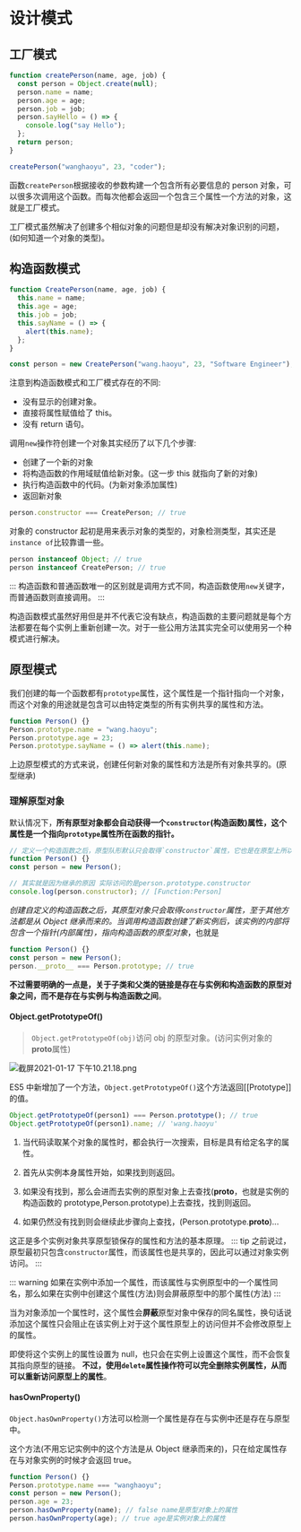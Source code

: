 # 设计模式

## 工厂模式

```js
function createPerson(name, age, job) {
  const person = Object.create(null);
  person.name = name;
  person.age = age;
  person.job = job;
  person.sayHello = () => {
    console.log("say Hello");
  };
  return person;
}

createPerson("wanghaoyu", 23, "coder");
```

函数`createPerson`根据接收的参数构建一个包含所有必要信息的 person 对象，可以很多次调用这个函数。而每次他都会返回一个包含三个属性一个方法的对象，这就是工厂模式。

工厂模式虽然解决了创建多个相似对象的问题但是却没有解决对象识别的问题，(如何知道一个对象的类型)。

## 构造函数模式

```js
function CreatePerson(name, age, job) {
  this.name = name;
  this.age = age;
  this.job = job;
  this.sayName = () => {
    alert(this.name);
  };
}

const person = new CreatePerson("wang.haoyu", 23, "Software Engineer");
```

注意到构造函数模式和工厂模式存在的不同:

- 没有显示的创建对象。
- 直接将属性赋值给了 this。
- 没有 return 语句。

调用`new`操作符创建一个对象其实经历了以下几个步骤:

- 创建了一个新的对象
- 将构造函数的作用域赋值给新对象。(这一步 this 就指向了新的对象)
- 执行构造函数中的代码。(为新对象添加属性)
- 返回新对象

```js
person.constructor === CreatePerson; // true
```

对象的 constructor 起初是用来表示对象的类型的，对象检测类型，其实还是`instance of`比较靠谱一些。

```js
person instanceof Object; // true
person instanceof CreatePerson; // true
```

:::
构造函数和普通函数唯一的区别就是调用方式不同，构造函数使用`new`关键字，而普通函数则直接调用。
:::

构造函数模式虽然好用但是并不代表它没有缺点，构造函数的主要问题就是每个方法都要在每个实例上重新创建一次。对于一些公用方法其实完全可以使用另一个种模式进行解决。

## 原型模式

我们创建的每一个函数都有`prototype`属性，这个属性是一个指针指向一个对象，而这个对象的用途就是包含可以由特定类型的所有实例共享的属性和方法。

```js
function Person() {}
Person.prototype.name = "wang.haoyu";
Person.prototype.age = 23;
Person.prototype.sayName = () => alert(this.name);
```

上边原型模式的方式来说，创建任何新对象的属性和方法是所有对象共享的。(原型继承)

### 理解原型对象

默认情况下，**所有原型对象都会自动获得一个`constructor`(构造函数)属性，这个属性是一个指向`prototype`属性所在函数的指针。**

```js
// 定义一个构造函数之后，原型队形默认只会取得`constructor`属性，它也是在原型上所以可以被实例共享。
function Person() {}
const person = new Person();

// 其实就是因为继承的原因 实际访问的是person.prototype.constructor
console.log(person.constructor); // [Function:Person]
```

_创建自定义的构造函数之后，其原型对象只会取得`constructor`属性，至于其他方法都是从 Object 继承而来的。当调用构造函数创建了新实例后，该实例的内部将包含一个指针(内部属性)，指向构造函数的原型对象_，也就是

```js
function Person() {}
const person = new Person();
person.__proto__ === Person.prototype; // true
```

**不过需要明确的一点是，关于子类和父类的链接是存在与实例和构造函数的原型对象之间，而不是存在与实例与构造函数之间**。

#### Object.getPrototypeOf()

> `Object.getPrototypeOf(obj)`访问 obj 的原型对象。(访问实例对象的**proto**属性)

![截屏2021-01-17 下午10.21.18.png](https://i.loli.net/2021/01/17/PkCELr2RQ4KcHDF.png)

ES5 中新增加了一个方法，`Object.getPrototypeOf()`这个方法返回\[\[Prototype\]\]的值。

```js
Object.getPrototypeOf(person1) === Person.prototype(); // true
Object.getPrototypeOf(person1).name; // 'wang.haoyu'
```

1. 当代码读取某个对象的属性时，都会执行一次搜索，目标是具有给定名字的属性。

2. 首先从实例本身属性开始，如果找到则返回。

3. 如果没有找到，那么会进而去实例的原型对象上去查找(**proto**，也就是实例的构造函数的 prototype,Person.prototype)上去查找，找到则返回。

4. 如果仍然没有找到则会继续此步骤向上查找，(Person.prototype.**proto**)...

这正是多个实例对象共享原型锁保存的属性和方法的基本原理。
::: tip
之前说过，原型最初只包含`constructor`属性，而该属性也是共享的，因此可以通过对象实例访问。
:::

::: warning
如果在实例中添加一个属性，而该属性与实例原型中的一个属性同名，那么如果在实例中创建这个属性(方法)则会屏蔽原型中的那个属性(方法)
:::

当为对象添加一个属性时，这个属性会**屏蔽**原型对象中保存的同名属性，换句话说添加这个属性只会阻止在该实例上对于这个属性原型上的访问但并不会修改原型上的属性。

即使将这个实例上的属性设置为 null，也只会在实例上设置这个属性，而不会恢复其指向原型的链接。
**不过，使用`delete`属性操作符可以完全删除实例属性，从而可以重新访问原型上的属性**。

#### hasOwnProperty()

`Object.hasOwnProperty()`方法可以检测一个属性是存在与实例中还是存在与原型中。

这个方法(不用忘记实例中的这个方法是从 Object 继承而来的)，只在给定属性存在与对象实例的时候才会返回 true。

```js
function Person() {}
Person.prototype.name === "wanghaoyu";
const person = new Person();
person.age = 23;
person.hasOwnProperty(name); // false name是原型对象上的属性
person.hasOwnProperty(age); // true age是实例对象上的属性
```
